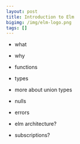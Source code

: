 ```yaml
---
layout: post
title: Introduction to Elm
bigimg: /img/elm-logo.png
tags: []
---
```


- what
- why
- functions
- types

- more about union types
- nulls
- errors

- elm architecture?
- subscriptions?
